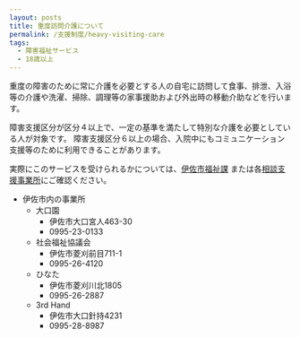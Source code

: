```yaml
---
layout: posts
title: 重度訪問介護について
permalink: /支援制度/heavy-visiting-care
tags:
  - 障害福祉サービス
  - 18歳以上
---
```


重度の障害のために常に介護を必要とする人の自宅に訪問して食事、排泄、入浴等の介護や洗濯、掃除、調理等の家事援助および外出時の移動介助などを行います。

障害支援区分が区分４以上で、一定の基準を満たして特別な介護を必要としている人が対象です。
障害支援区分６以上の場合、入院中にもコミュニケーション支援等のために利用できることがあります。

実際にこのサービスを受けられるかについては、[伊佐市福祉課](/contact.html/#障害福祉サービスの利用について-1)
または各[相談支援事業所](/支援制度/18yo)にご確認ください。



- 伊佐市内の事業所
  - 大口園
    - 伊佐市大口宮人463-30
    - 0995-23-0133
  - 社会福祉協議会
    - 伊佐市菱刈前目711-1
    - 0995-26-4120
  - ひなた
    - 伊佐市菱刈川北1805
    - 0995-26-2887
  - 3rd Hand
    - 伊佐市大口針持4231
    - 0995-28-8987
